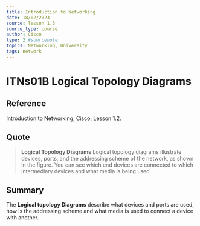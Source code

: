```yaml
---
title: Introduction to Networking
date: 18/02/2023
source: lesson 1.3
source_type: course
author: Cisco
type: 2 #sourcenote
topics: Networking, University
tags: network
---
```

# ITNs01B Logical Topology Diagrams

## **Reference**
Introduction to Networking, Cisco; Lesson 1.2.

## **Quote**
> **Logical Topology Diagrams**
Logical topology diagrams illustrate devices, ports, and the addressing scheme of the network, as shown in the figure. You can see which end devices are connected to which intermediary devices and what media is being used.

## **Summary**
The **Logical topology Diagrams** describe what devices and ports are used, how is the addressing scheme and what media is used to connect a device with another.
